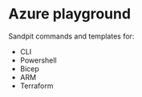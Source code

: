# Azure playground

Sandpit commands and templates for:
* CLI
* Powershell
* Bicep
* ARM
* Terraform